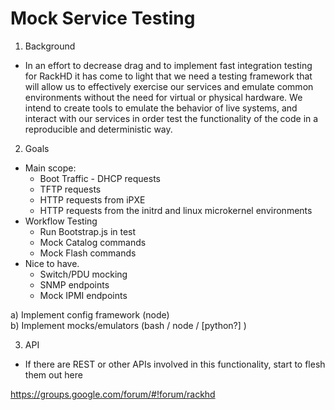 # Mock Service Testing

1. Background
  * In an effort to decrease drag and to implement fast integration testing for RackHD it has come to light that we need a testing framework that will allow us to effectively exercise our services and emulate common environments without the need for virtual or physical hardware. We intend to create tools to emulate the behavior of live systems, and interact with our services in order test the functionality of the code in a reproducible and deterministic way. 
  
2. Goals
  * Main scope:
    * Boot Traffic - DHCP requests
    * TFTP requests
    * HTTP requests from iPXE
    * HTTP requests from the initrd and linux microkernel environments
  * Workflow Testing
    * Run Bootstrap.js in test
    * Mock Catalog commands
    * Mock Flash commands
  * Nice to have.
    * Switch/PDU mocking
    * SNMP endpoints
    * Mock IPMI endpoints  

  a) Implement config framework (node)  
  b) Implement mocks/emulators (bash / node / [python?] )  
  
3. API
  * If there are REST or other APIs involved in this functionality, start to flesh them out here
  
  https://groups.google.com/forum/#!forum/rackhd
  
  
